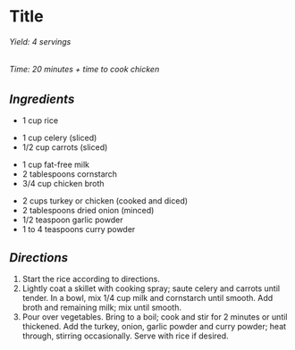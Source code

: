 # Title

######  Yield: 4 servings
######  Time:  20 minutes + time to cook chicken

##  *Ingredients*
- 1 cup rice
<!--  -->
- 1 cup celery (sliced)
- 1/2 cup carrots (sliced)
<!--  -->
- 1 cup fat-free milk
- 2 tablespoons cornstarch
- 3/4 cup chicken broth
<!--  -->
- 2 cups turkey or chicken (cooked and diced)
- 2 tablespoons dried onion (minced)
- 1/2 teaspoon garlic powder
- 1 to 4 teaspoons curry powder

##  *Directions*
1. Start the rice according to directions.
2. Lightly coat a skillet with cooking spray; saute celery and carrots until tender. In a bowl, mix 1/4 cup milk and cornstarch until smooth. Add broth and remaining milk; mix until smooth.
3. Pour over vegetables. Bring to a boil; cook and stir for 2 minutes or until thickened. Add the turkey, onion, garlic powder and curry powder; heat through, stirring occasionally. Serve with rice if desired.